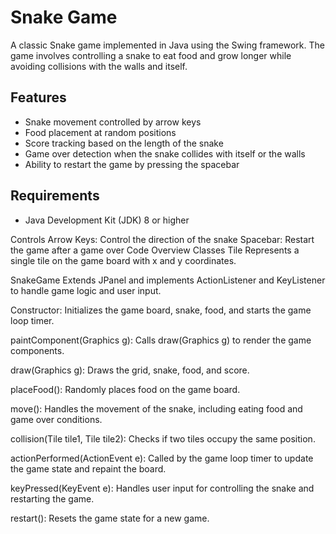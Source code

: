 # Snake Game

A classic Snake game implemented in Java using the Swing framework. The game involves controlling a snake to eat food and grow longer while avoiding collisions with the walls and itself.

## Features

- Snake movement controlled by arrow keys
- Food placement at random positions
- Score tracking based on the length of the snake
- Game over detection when the snake collides with itself or the walls
- Ability to restart the game by pressing the spacebar

## Requirements

- Java Development Kit (JDK) 8 or higher

Controls
Arrow Keys: Control the direction of the snake
Spacebar: Restart the game after a game over
Code Overview
Classes
Tile
Represents a single tile on the game board with x and y coordinates.

SnakeGame
Extends JPanel and implements ActionListener and KeyListener to handle game logic and user input.

Constructor:
Initializes the game board, snake, food, and starts the game loop timer.

paintComponent(Graphics g):
Calls draw(Graphics g) to render the game components.

draw(Graphics g):
Draws the grid, snake, food, and score.

placeFood():
Randomly places food on the game board.

move():
Handles the movement of the snake, including eating food and game over conditions.

collision(Tile tile1, Tile tile2):
Checks if two tiles occupy the same position.

actionPerformed(ActionEvent e):
Called by the game loop timer to update the game state and repaint the board.

keyPressed(KeyEvent e):
Handles user input for controlling the snake and restarting the game.

restart():
Resets the game state for a new game.
